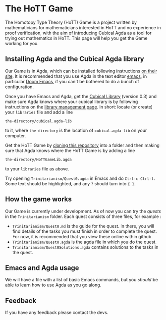 The HoTT Game
=============

The Homotopy Type Theory (HoTT) Game is a project written by mathematicians 
for mathematicians interested in HoTT and no experience in proof verification,
with the aim of introducing Cubical Agda as a tool for
trying out mathematics in HoTT.
This page will help you get the Game working for you.

## Installing Agda and the Cubical Agda library

Our Game is in Agda, which can be installed following instructions 
[on their site](
https://agda.readthedocs.io/en/latest/getting-started/installation.html).
It is recommended that you use Agda in the text editor 
[emacs](
https://www.gnu.org/software/emacs/tour/index.html),
in particular 
[Doom Emacs](https://github.com/hlissner/doom-emacs),
if you can't be bothered to do a bunch of configuration.

Once you have Emacs and Agda, get the [Cubical Library](
https://github.com/agda/cubical) (version 0.3)
and make sure Agda knows where your cubical library is 
by following instructions on the [library management page](
https://agda.readthedocs.io/en/latest/tools/package-system.html?highlight=library%20management).
In short: locate (or create) your `libraries` file and add a line 
```
the-directory/cubical.agda-lib
```
to it, where `the-directory` is the location of `cubical.agda-lib` on your computer.

Get the HoTT Game by [cloning this repository](
https://git-scm.com/book/en/v2/Git-Basics-Getting-a-Git-Repository)
into a folder and then making sure that Agda knows where the HoTT Game is
by adding a line 
```
the-directory/HoTTGameLib.agda
```
to your `libraries` file as above.

Try opening `Trinitarianism/Quest0.agda` in Emacs
and do `Ctrl-c Ctrl-l`.
Some text should be highlighted, and any `?` should turn into `{ }`.

## How the game works

Our Game is currently under development. 
As of now you can try the _quests_ in the `Trinitarianism` folder.
Each quest consists of three files, for example :
- `Trinitarianism/Quest0.md` is the guide for the quest.
  In there, you will find details of the tasks 
  you must finish in order to complete the quest.
  For now, it is recommended that
  you view these online within github.
- `Trinitarianism/Quest0.agda` is the agda file in which
  you do the quest. 
- `Trinitarianism/Quest0Solutions.agda` contains
  solutions to the tasks in the quest.

## Emacs and Agda usage
We will have a file with a list of basic Emacs commands, 
but you _should_ be able to learn how to use Agda as you go along.

## Feedback
If you have any feedback please contact the devs. 
